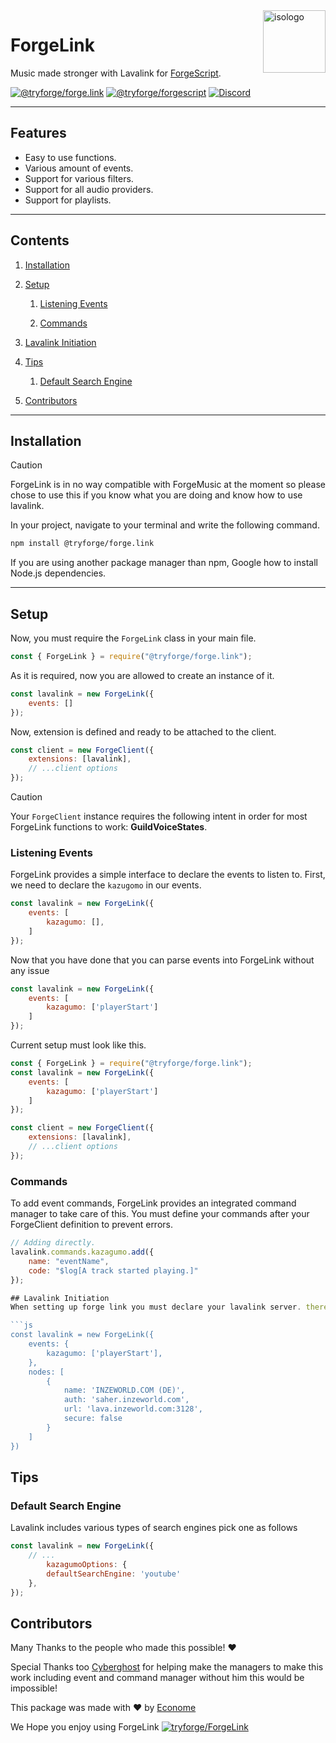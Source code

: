 <img src="https://i.imgur.com/Ew9MXaP.jpeg" align="right" height=100 alt="isologo" />

# ForgeLink
Music made stronger with Lavalink for [ForgeScript](https://npmjs.com/package/@tryforge/forgescript).

<a href="https://github.com/tryforge/ForgeDB/"><img src="https://img.shields.io/github/package-json/v/tryforge/ForgeLink/main?label=@tryforge/forge.link&color=5c16d4" alt="@tryforge/forge.link"></a>
<a href="https://github.com/tryforge/ForgeScript/"><img src="https://img.shields.io/github/package-json/v/tryforge/ForgeScript/main?label=@tryforge/forgescript&color=5c16d4" alt="@tryforge/forgescript"></a>
<a href="https://discord.gg/hcJgjzPvqb"><img src="https://img.shields.io/discord/739934735387721768?logo=discord" alt="Discord"></a>

-----
## Features
- Easy to use functions.
- Various amount of events.
- Support for various filters.
- Support for all audio providers.
- Support for playlists.

----
## Contents
1. [Installation](#installation)
2. [Setup](#setup)
    1. [Listening Events](#listening-events)
        
    2. [Commands](#commands)
                    
3. [Lavalink Initiation](#lavalink-initiation)
4. [Tips](#tips)
    1. [Default Search Engine](#default-search-engine)
5. [Contributors](#contributors)
----
## Installation

> [!CAUTION]
> ForgeLink is in no way compatible with ForgeMusic at the moment so please chose to use this if you know what you are doing and know how to use lavalink.


In your project, navigate to your terminal and write the following command.
```bash
npm install @tryforge/forge.link
```
If you are using another package manager than npm, Google how to install Node.js dependencies.

----
## Setup
Now, you must require the `ForgeLink` class in your main file.
```js
const { ForgeLink } = require("@tryforge/forge.link");
```
As it is required, now you are allowed to create an instance of it.
```js
const lavalink = new ForgeLink({
    events: []
});
```
Now, extension is defined and ready to be attached to the client.
```js
const client = new ForgeClient({
    extensions: [lavalink],
    // ...client options
});
```
> [!CAUTION]
> Your `ForgeClient` instance requires the following intent in order for most ForgeLink functions to work: **GuildVoiceStates**.
### Listening Events
ForgeLink provides a simple interface to declare the events to listen to.
First, we need to declare the `kazugomo` in our events.
```js
const lavalink = new ForgeLink({
    events: [
        kazagumo: [],
    ]
});
```

Now that you have done that you can parse events into ForgeLink without any issue
```js
const lavalink = new ForgeLink({
    events: [
        kazagumo: ['playerStart']
    ]
});
```
Current setup must look like this.
```js
const { ForgeLink } = require("@tryforge/forge.link");
const lavalink = new ForgeLink({
    events: [
        kazagumo: ['playerStart']
    ]
});

const client = new ForgeClient({
    extensions: [lavalink],
    // ...client options
});
```

### Commands
To add event commands, ForgeLink provides an integrated command manager to take care of this.
You must define your commands after your ForgeClient definition to prevent errors.
```js
// Adding directly.
lavalink.commands.kazagumo.add({
    name: "eventName",
    code: "$log[A track started playing.]"
});

## Lavalink Initiation
When setting up forge link you must declare your lavalink server. there are a wide range of lavalink servers online. to declare your lavalink server modify your setup to include this

```js
const lavalink = new ForgeLink({
    events: {
        kazagumo: ['playerStart'],
    },
    nodes: [
        {
            name: 'INZEWORLD.COM (DE)',
            auth: 'saher.inzeworld.com',
            url: 'lava.inzeworld.com:3128',
            secure: false
        }
    ]
})
```

## Tips
### Default Search Engine
Lavalink includes various types of search engines pick one as follows
```js
const lavalink = new ForgeLink({
    // ...
        kazagumoOptions: {
        defaultSearchEngine: 'youtube'
    },
});
```

## Contributors
Many Thanks to the people who made this possible! ❤️

Special Thanks too [Cyberghost](https://github.com/Cyberghxst) for helping make the managers to make this work including event and command manager without him this would be impossible!

This package was made with ♥️ by [Econome](https://discord.com/users/838105973985771520)

We Hope you enjoy using ForgeLink
[![tryforge/ForgeLink](https://contrib.rocks/image?repo=tryforge/ForgeLink)](https://github.com/tryforge/ForgeLink)
